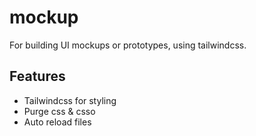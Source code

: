 # mockup

For building UI mockups or prototypes, using tailwindcss.

## Features

- Tailwindcss for styling
- Purge css & csso
- Auto reload files
